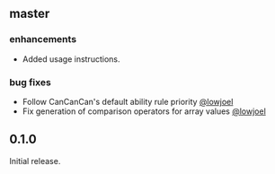 ## master

### enhancements

  - Added usage instructions.

### bug fixes

 - Follow CanCanCan's default ability rule priority [@lowjoel](https://github.com/lowjoel)
 - Fix generation of comparison operators for array values [@lowjoel](https://github.com/lowjoel)

## 0.1.0

Initial release.
